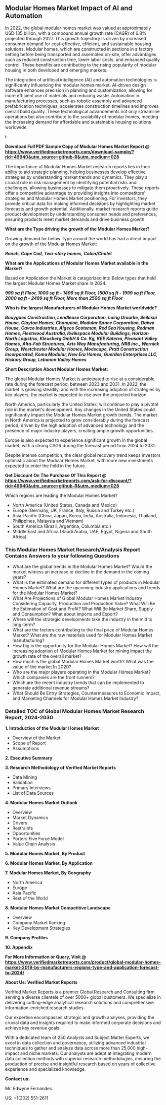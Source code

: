 <h2>Modular Homes Market Impact of AI and Automation</h2><p>In 2022, the global modular homes market was valued at approximately USD 135 billion, with a compound annual growth rate (CAGR) of 6.8% projected through 2027. This growth trajectory is driven by increased consumer demand for cost-effective, efficient, and sustainable housing solutions. Modular homes, which are constructed in sections in a factory setting before being transported and assembled on-site, offer advantages such as reduced construction time, lower labor costs, and enhanced quality control. These benefits are contributing to the rising popularity of modular housing in both developed and emerging markets.</p><p>The integration of artificial intelligence (AI) and automation technologies is significantly influencing the modular homes market. AI-driven design software enhances precision in planning and customization, allowing for more efficient use of materials and reducing waste. Automation in manufacturing processes, such as robotic assembly and advanced prefabrication techniques, accelerates construction timelines and improves overall build quality. These technological advancements not only streamline operations but also contribute to the scalability of modular homes, meeting the increasing demand for affordable and sustainable housing solutions worldwide.</p>t</p><p id="" class=""><strong>Download Full PDF Sample Copy of Modular Homes Market Report @ <a href="https://www.verifiedmarketreports.com/download-sample/?rid=49940&utm_source=github-R&utm_medium=028" target="_blank">https://www.verifiedmarketreports.com/download-sample/?rid=49940&utm_source=github-R&utm_medium=028</a></strong></p><p>The importance of&nbsp;Modular Homes Market research reports lies in their ability to aid strategic planning, helping businesses develop effective strategies by understanding market trends and dynamics. They play a crucial role in risk management by identifying potential risks and challenges, allowing businesses to mitigate them proactively. These reports offer a competitive advantage by providing insights into competitors' strategies and Modular Homes Market positioning. For investors, they provide critical data for making informed decisions by highlighting market forecasts and growth potential. Additionally, market research reports guide product development by understanding consumer needs and preferences, ensuring products meet market demands and drive business growth.</p><p><strong>What are the&nbsp;Type driving the growth of the Modular Homes Market?</strong></p><p id="" class="">Growing demand for below Type around the world has had a direct impact on the growth of the Modular Homes Market:</p><em><strong>Ranch, Cape Cod, Two-story homes, Cabin/Chalet</strong></em></p><strong>What are the&nbsp;Applications&nbsp;of Modular Homes Market available in the Market?</strong></p><p id="" class="">Based on Application the Market is categorized into Below types that held the largest Modular Homes Market share In 2024.</p><em><strong>999 sq ft Floor, 1000 sq ft - 1499 sq ft Floor, 1500 sq ft - 1999 sq ft Floor, 2000 sq ft - 2499 sq ft Floor, More than 2500 sq ft Floor</strong></em></p><strong>Who is the largest Manufacturers of Modular Homes Market worldwide?</strong></p><p><em><strong>Bouygues Construction, Lendlease Corporation, Laing Orourke, Seikisui House, Clayton Homes, Champion, Modular Space Corporation, Daiwa House, Cavco Industries, Algeco Scotsman, Red Sea Housing, Redman Homes, Fleetwood Australia, Kwikspace Modular Buildings, Horizon North Logistics, Kleusberg GmbH & Co. Kg, KEE Katerra, Pleasant Valley Homes, Alta-Fab Structures, Arts Way Manufacturing, NRB Inc., Wernick Group, Westchester Modular Homes, Modscape, Pratt Construction Incorporated, Koma Modular, New Era Homes, Guerdon Enterprises LLC, Hickory Group, Lebanon Valley Homes</strong></em></p><p id="" class=""><strong>Short Description About Modular Homes Market:</strong></p><p>The global Modular Homes Market is anticipated to rise at a considerable rate during the forecast period, between 2023 and 2031. In 2022, the market is growing steadily, and with the increasing adoption of strategies by key players, the market is expected to rise over the projected horizon.</p><p>North America, particularly the United States, will continue to play a pivotal role in the market's development. Any changes in the United States could significantly impact the Modular Homes Market growth trends. The market in North America is projected to grow considerably during the forecast period, driven by the high adoption of advanced technology and the presence of major industry players, creating ample growth opportunities.</p><p>Europe is also expected to experience significant growth in the global market, with a strong CAGR during the forecast period from 2024 to 2031.</p><p>Despite intense competition, the clear global recovery trend keeps investors optimistic about the Modular Homes Market, with more new investments expected to enter the field in the future.</p><p id="" class=""><strong>Get Discount On The Purchase Of This Report @ <a href="https://www.verifiedmarketreports.com/ask-for-discount/?rid=49940&utm_source=github-R&utm_medium=028" target="_blank">https://www.verifiedmarketreports.com/ask-for-discount/?rid=49940&utm_source=github-R&utm_medium=028</a></strong></p>Which regions are leading the Modular Homes Market?</p><ul><li>North America (United States, Canada and Mexico)</li><li>Europe (Germany, UK, France, Italy, Russia and Turkey etc.)</li><li>Asia-Pacific (China, Japan, Korea, India, Australia, Indonesia, Thailand, Philippines, Malaysia and Vietnam)</li><li>South America (Brazil, Argentina, Columbia etc.)</li><li>Middle East and Africa (Saudi Arabia, UAE, Egypt, Nigeria and South Africa)</li></ul><h3 id="" class="">This Modular Homes Market Research/Analysis Report Contains Answers to your following Questions</h3><ul><li>What are the global trends in the Modular Homes Market? Would the market witness an increase or decline in the demand in the coming years?</li><li>What is the estimated demand for different types of products in Modular Homes Market? What are the upcoming industry applications and trends for the Modular Homes Market?</li><li>What Are Projections of Global Modular Homes Market Industry Considering Capacity, Production and Production Value? What Will Be the Estimation of Cost and Profit? What Will Be Market Share, Supply and Consumption? What about imports and Export?</li><li>Where will the strategic developments take the industry in the mid to long-term?</li><li>What are the factors contributing to the final price of Modular Homes Market? What are the raw materials used for Modular Homes Market manufacturing?</li><li>How big is the opportunity for the Modular Homes Market? How will the increasing adoption of Modular Homes Market for mining impact the growth rate of the overall market?</li><li>How much is the global Modular Homes Market worth? What was the value of the market In 2020?</li><li>Who are the major players operating in the Modular Homes Market? Which companies are the front runners?</li><li>Which are the recent industry trends that can be implemented to generate additional revenue streams?</li><li>What Should Be Entry Strategies, Countermeasures to Economic Impact, and Marketing Channels for Modular Homes Market Industry?</li></ul><h3 id="" class="">Detailed TOC of Global Modular Homes Market Research Report, 2024-2030</h3><p id="" class=""><strong>1. Introduction of the Modular Homes Market</strong></p><ul><li>Overview of the Market</li><li>Scope of Report</li><li>Assumptions</li></ul><p id="" class=""><strong>2. Executive Summary</strong></p><p id="" class=""><strong>3. Research Methodology of Verified Market Reports</strong></p><ul><li>Data Mining</li><li>Validation</li><li>Primary Interviews</li><li>List of Data Sources</li></ul><p id="" class=""><strong>4. Modular Homes Market Outlook</strong></p><ul><li>Overview</li><li>Market Dynamics</li><li>Drivers</li><li>Restraints</li><li>Opportunities</li><li>Porters Five Force Model</li><li>Value Chain Analysis</li></ul><p id="" class=""><strong>5. Modular Homes Market, By Product</strong></p><p id="" class=""><strong>6. Modular Homes Market, By Application</strong></p><p id="" class=""><strong>7. Modular Homes Market, By Geography</strong></p><ul><li>North America</li><li>Europe</li><li>Asia Pacific</li><li>Rest of the World</li></ul><p id="" class=""><strong>8. Modular Homes Market Competitive Landscape</strong></p><ul><li>Overview</li><li>Company Market Ranking</li><li>Key Development Strategies</li></ul><p id="" class=""><strong>9. Company Profiles</strong></p><p id="" class=""><strong>10. Appendix</strong></p><p id="" class=""><strong>For More Information or Query, Visit @ <a href="https://www.verifiedmarketreports.com/product/global-modular-homes-market-2019-by-manufacturers-regions-type-and-application-forecast-to-2024/" target="_blank">https://www.verifiedmarketreports.com/product/global-modular-homes-market-2019-by-manufacturers-regions-type-and-application-forecast-to-2024/</a></strong></p><p id="" class=""><strong>About Us: Verified Market Reports</strong></p><p id="" class="">Verified Market Reports is a premier Global Research and Consulting firm serving a diverse clientele of over 5000+ global customers. We specialize in delivering cutting-edge analytical research solutions and comprehensive information-enriched research studies.</p><p id="" class="">Our expertise encompasses strategic and growth analyses, providing the crucial data and insights required to make informed corporate decisions and achieve key revenue goals.</p><p id="" class="">With a dedicated team of 250 Analysts and Subject Matter Experts, we excel in data collection and governance, utilizing advanced industrial techniques to gather and analyze data across more than 25,000 high-impact and niche markets. Our analysts are adept at integrating modern data collection methods with superior research methodologies, ensuring the production of precise and insightful research based on years of collective experience and specialized knowledge.</p><p id="" class=""><strong>Contact us:</strong></p><p id="" class="">Mr. Edwyne Fernandes</p><p id="" class="">US: +1(302) 551-2611</p>